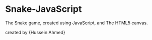 # Snake-JavaScript

The Snake game, created using JavaScript, and The HTML5 canvas.

created by {Hussein Ahmed}